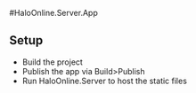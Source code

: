 ﻿#HaloOnline.Server.App

## Setup
* Build the project
* Publish the app via Build>Publish
* Run HaloOnline.Server to host the static files